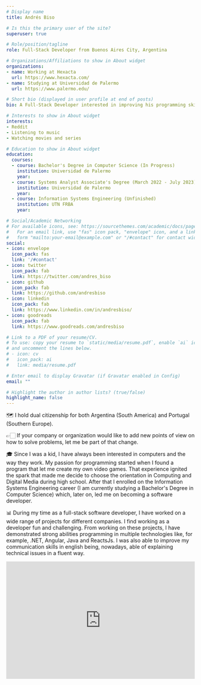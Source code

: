 ```yaml
---
# Display name
title: Andrés Biso

# Is this the primary user of the site?
superuser: true

# Role/position/tagline
role: Full-Stack Developer from Buenos Aires City, Argentina

# Organizations/Affiliations to show in About widget
organizations:
- name: Working at Hexacta
  url: https://www.hexacta.com/
- name: Studying at Universidad de Palermo
  url: https://www.palermo.edu/

# Short bio (displayed in user profile at end of posts)
bio: A Full-Stack Developer interested in improving his programming skills

# Interests to show in About widget
interests:
- Reddit
- Listening to music
- Watching movies and series

# Education to show in About widget
education:
  courses:
  - course: Bachelor's Degree in Computer Science (In Progress)
    institution: Universidad de Palermo
    year:
  - course: Systems Analyst Associate's Degree (March 2022 - July 2023))
    institution: Universidad de Palermo
    year:
  - course: Information Systems Engineering (Unfinished)
    institution: UTN FRBA
    year:

# Social/Academic Networking
# For available icons, see: https://sourcethemes.com/academic/docs/page-builder/#icons
#   For an email link, use "fas" icon pack, "envelope" icon, and a link in the
#   form "mailto:your-email@example.com" or "/#contact" for contact widget.
social:
- icon: envelope
  icon_pack: fas
  link: '/#contact'
- icon: twitter
  icon_pack: fab
  link: https://twitter.com/andres_biso
- icon: github
  icon_pack: fab
  link: https://github.com/andresbiso
- icon: linkedin
  icon_pack: fab
  link: https://www.linkedin.com/in/andresbiso/
- icon: goodreads
  icon_pack: fab
  link: https://www.goodreads.com/andresbiso

# Link to a PDF of your resume/CV.
# To use: copy your resume to `static/media/resume.pdf`, enable `ai` icons in `params.toml`, 
# and uncomment the lines below.
# - icon: cv
#   icon_pack: ai
#   link: media/resume.pdf

# Enter email to display Gravatar (if Gravatar enabled in Config)
email: ""

# Highlight the author in author lists? (true/false)
highlight_name: false
---
```


🗺 I hold dual citizenship for both Argentina (South America) and Portugal (Southern Europe).

👉🏻 If your company or organization would like to add new points of view on how to solve problems, let me be part of that change.

🎓 Since I was a kid, I have always been interested in computers and the way they work. My passion for programming started when I found a program that let me create my own video games. That experience ignited the spark that made me decide to choose the orientation in Computing and Digital Media during high school. After that I enrolled on the Information Systems Engineering career (I am currently studying a Bachelor's Degree in Computer Science) which, later on, led me on becoming a software developer.

📊 During my time as a full-stack software developer, I have worked on a wide range of projects for different companies. I find working as a developer fun and challenging. From working on these projects, I have demonstrated strong abilities programming in multiple technologies like, for example, .NET, Angular, Java and ReactsJs. I was also able to improve my communication skills in english being, nowadays, able of explaining technical issues in a fluent way.

<style>
.video-container { 
  position: relative; 
  padding-bottom: 56.25%; 
  padding-top: 30px; 
  height: 0; 
  overflow: hidden; 
}

.video-container iframe, .video-container object, .video-container embed { 
  position: absolute; 
  top: 0; 
  left: 0; 
  width: 100%; 
  height: 100%;
}
</style>

<div class="video-container">
  <iframe
  width="560"
  height="315"
  src="https://www.youtube.com/embed/Wz8zCM9fIDc" frameborder="0"
  allow="accelerometer; autoplay; encrypted-media; gyroscope; picture-in-picture"
  allowfullscreen>
  </iframe>
</div>
